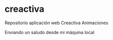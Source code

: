 # creactiva
Repositorio aplicación web Creactiva Animaciones

Enviando un saludo desde mi máquina local
